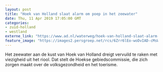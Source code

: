 ```yaml
---
layout: post
title: "Hoek van Holland slaat alarm om poep in het zeewater"
date: Thu, 11 Apr 2019 17:05:00 GMT
categories: 
- zuid-holland 
- westland 
externe_link: "https://www.ad.nl/waterweg/hoek-van-holland-slaat-alarm-om-poep-in-het-zeewater~aac43ef1/"
feature_image: "https://images2.persgroep.net/rcs/6Zrr6lEo-woDvIAD-cMsWzw4IcA/diocontent/145326332/_fitwidth/400/?appId=21791a8992982cd8da851550a453bd7f&quality=0.7"
---
```


Het zeewater aan de kust van Hoek van Holland dreigt vervuild te raken met viezigheid uit het riool. Dat stelt de Hoekse gebiedscommissie, die zich zorgen maakt over de volksgezondheid en het toerisme.
